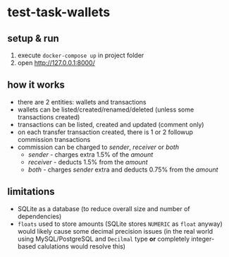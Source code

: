 # test-task-wallets
## setup & run
1. execute `docker-compose up` in project folder
2. open http://127.0.0.1:8000/

## how it works
- there are 2 entities: wallets and transactions
- wallets can be listed/created/renamed/deleted (unless some transactions created)
- transactions can be listed, created and updated (comment only)
- on each transfer transaction created, there is 1 or 2 followup commission transactions
- commission can be charged to _sender_, _receiver_ or _both_
  - _sender_ - charges extra 1.5% of the _amount_
  - _receiver_ - deducts 1.5% from the _amount_
  - _both_ - charges _sender_ extra and deducts 0.75% from the _amount_

## limitations
- SQLite as a database (to reduce overall size and number of dependencies)
- `floats` used to store amounts (SQLite stores `NUMERIC` as `float` anyway) would likely cause some decimal precision issues (in the real world using MySQL/PostgreSQL and `Decilmal` type **or** completely integer-based calulations would resolve this)

